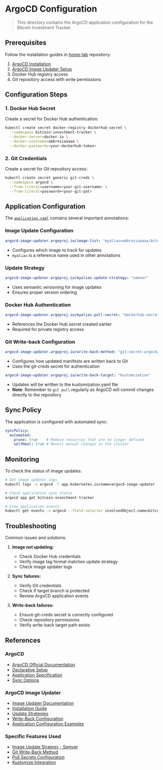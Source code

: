 # ArgoCD Configuration

> This directory contains the ArgoCD application configuration for the Bitcoin Investment Tracker.

## Prerequisites

Follow the installation guides in [home-lab](https://github.com/tbernacchi/home-lab) repository:
1. [ArgoCD Installation](https://github.com/tbernacchi/home-lab?tab=readme-ov-file#argo-cd)
2. [ArgoCD Image Updater Setup](https://github.com/tbernacchi/home-lab?tab=readme-ov-file#argo-image-updater)
3. Docker Hub registry access
4. Git repository access with write permissions

## Configuration Steps

### 1. Docker Hub Secret

Create a secret for Docker Hub authentication:
```bash
kubectl create secret docker-registry dockerhub-secret \
  --namespace bitcoin-investment-tracker \
  --docker-server=docker.io \
  --docker-username=ambrosiaaaaa \
  --docker-password=<your-dockerhub-token>
```

### 2. Git Credentials

Create a secret for Git repository access:
```bash
kubectl create secret generic git-creds \
  --namespace argocd \
  --from-literal=username=<your-git-username> \
  --from-literal=password=<your-git-pat>
```

## Application Configuration

The [`application.yaml`](./application.yaml) contains several important annotations:

### Image Update Configuration
```yaml
argocd-image-updater.argoproj.io/image-list: "myalias=ambrosiaaaaa/bitcoin-investment-tracker"
```
- Configures which image to track for updates
- `myalias` is a reference name used in other annotations

### Update Strategy
```yaml
argocd-image-updater.argoproj.io/myalias.update-strategy: "semver"
```
- Uses semantic versioning for image updates
- Ensures proper version ordering

### Docker Hub Authentication
```yaml
argocd-image-updater.argoproj.io/myalias.pull-secret: "dockerhub-secret"
```
- References the Docker Hub secret created earlier
- Required for private registry access

### Git Write-back Configuration
```yaml
argocd-image-updater.argoproj.io/write-back-method: "git:secret:argocd/git-creds"
```
- Configures how updated manifests are written back to Git
- Uses the git-creds secret for authentication

```yaml
argocd-image-updater.argoproj.io/write-back-target: "kustomization"
```
- Updates will be written to the kustomization.yaml file
- **Note**: Remember to `git pull` regularly as ArgoCD will commit changes directly to the repository

## Sync Policy

The application is configured with automated sync:
```yaml
syncPolicy:
  automated:
    prune: true    # Remove resources that are no longer defined
    selfHeal: true # Revert manual changes in the cluster
```

## Monitoring

To check the status of image updates:
```bash
# Get image updater logs
kubectl logs -n argocd -l app.kubernetes.io/name=argocd-image-updater

# Check application sync status
argocd app get bitcoin-investment-tracker

# View application events
kubectl get events -n argocd --field-selector involvedObject.name=bitcoin-investment-tracker
```

## Troubleshooting

Common issues and solutions:

1. **Image not updating:**
   - Check Docker Hub credentials
   - Verify image tag format matches update strategy
   - Check image updater logs

2. **Sync failures:**
   - Verify Git credentials
   - Check if target branch is protected
   - Review ArgoCD application events

3. **Write-back failures:**
   - Ensure git-creds secret is correctly configured
   - Check repository permissions
   - Verify write-back target path exists

## References

### ArgoCD
- [ArgoCD Official Documentation](https://argo-cd.readthedocs.io/en/stable/)
- [Declarative Setup](https://argo-cd.readthedocs.io/en/stable/operator-manual/declarative-setup/)
- [Application Specification](https://argo-cd.readthedocs.io/en/stable/operator-manual/application.yaml)
- [Sync Options](https://argo-cd.readthedocs.io/en/stable/user-guide/sync-options/)

### ArgoCD Image Updater
- [Image Updater Documentation](https://argocd-image-updater.readthedocs.io/en/stable/)
- [Installation Guide](https://argocd-image-updater.readthedocs.io/en/stable/install/installation/)
- [Update Strategies](https://argocd-image-updater.readthedocs.io/en/stable/configuration/update-strategies/)
- [Write-Back Configuration](https://argocd-image-updater.readthedocs.io/en/stable/configuration/write-back/)
- [Application Configuration Examples](https://argocd-image-updater.readthedocs.io/en/stable/configuration/applications/)

### Specific Features Used
- [Image Update Strategy - Semver](https://argocd-image-updater.readthedocs.io/en/stable/configuration/update-strategies/#semantic-version-update-strategy)
- [Git Write-Back Method](https://argocd-image-updater.readthedocs.io/en/stable/configuration/write-back/#git)
- [Pull Secrets Configuration](https://argocd-image-updater.readthedocs.io/en/stable/configuration/registries/#using-pull-secrets)
- [Kustomize Integration](https://argocd-image-updater.readthedocs.io/en/stable/configuration/applications/#kustomize) 

